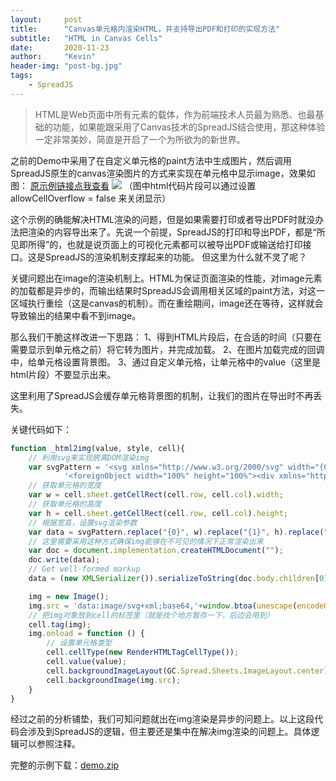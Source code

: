 ```yaml
---
layout:     post
title:      "Canvas单元格内渲染HTML，并支持导出PDF和打印的实现方法"
subtitle:   "HTML in Canvas Cells"
date:       2020-11-23
author:     "Kevin"
header-img: "post-bg.jpg"
tags:
    - SpreadJS
---
```


> HTML是Web页面中所有元素的载体，作为前端技术人员最为熟悉、也最基础的功能，如果能跟采用了Canvas技术的SpreadJS结合使用，那这种体验一定非常美妙，简直是开启了一个为所欲为的新世界。

之前的Demo中采用了在自定义单元格的paint方法中生成图片，然后调用SpreadJS原生的canvas渲染图片的方式来实现在单元格中显示image，效果如图：
[原示例链接点我查看](https://demo.grapecity.com.cn/SpreadJS/cdn/extendedExample/#/demos/htmlCell)
![](001.png)
（图中html代码片段可以通过设置allowCellOverflow = false 来关闭显示）

这个示例的确能解决HTML渲染的问题，但是如果需要打印或者导出PDF时就没办法把渲染的内容导出来了。先说一个前提，SpreadJS的打印和导出PDF，都是“所见即所得”的，也就是说页面上的可视化元素都可以被导出PDF或输送给打印接口。这是SpreadJS的渲染机制支撑起来的功能。
但这里为什么就不灵了呢？

关键问题出在image的渲染机制上。HTML为保证页面渲染的性能，对image元素的加载都是异步的，而输出结果时SpreadJS会调用相关区域的paint方法，对这一区域执行重绘（这是canvas的机制）。而在重绘期间，image还在等待，这样就会导致输出的结果中看不到image。

那么我们干脆这样改进一下思路：
1、得到HTML片段后，在合适的时间（只要在需要显示到单元格之前）将它转为图片，并完成加载。
2、在图片加载完成的回调中，给单元格设置背景图。
3、通过自定义单元格，让单元格中的value（这里是html片段）不要显示出来。

这里利用了SpreadJS会缓存单元格背景图的机制，让我们的图片在导出时不再丢失。

关键代码如下：
```js
function _html2img(value, style, cell){
    // 利用svg来实现脱离DOM渲染img
    var svgPattern = '<svg xmlns="http://www.w3.org/2000/svg" width="{0}" height="{1}">' +
            '<foreignObject width="100%" height="100%"><div xmlns="http://www.w3.org/1999/xhtml" style="font:{2}">{3}</div></foreignObject></svg>';
    // 获取单元格的宽度
    var w = cell.sheet.getCellRect(cell.row, cell.col).width;
    // 获取单元格的高度
    var h = cell.sheet.getCellRect(cell.row, cell.col).height;
    // 根据宽高，设置svg渲染参数
    var data = svgPattern.replace("{0}", w).replace("{1}", h).replace("{2}", style.font).replace("{3}", value);
    // 这里需要采用这种方式确保img能够在不可见的情况下正常渲染出来
    var doc = document.implementation.createHTMLDocument("");
    doc.write(data);
    // Get well-formed markup
    data = (new XMLSerializer()).serializeToString(doc.body.children[0]);

    img = new Image();
    img.src = 'data:image/svg+xml;base64,'+window.btoa(unescape(encodeURIComponent(data))); // 涉及中文时的转码
    // 把img对象放到cell的标签里（就是找个地方暂存一下，后边会用到）
    cell.tag(img);
    img.onload = function () {
        // 设置单元格类型
        cell.cellType(new RenderHTMLTagCellType());
        cell.value(value);
        cell.backgroundImageLayout(GC.Spread.Sheets.ImageLayout.center);
        cell.backgroundImage(img.src);
    }
}
```
经过之前的分析铺垫，我们可知问题就出在img渲染是异步的问题上。以上这段代码会涉及到SpreadJS的逻辑，但主要还是集中在解决img渲染的问题上。具体逻辑可以参照注释。

完整的示例下载：[demo.zip](demo.zip)